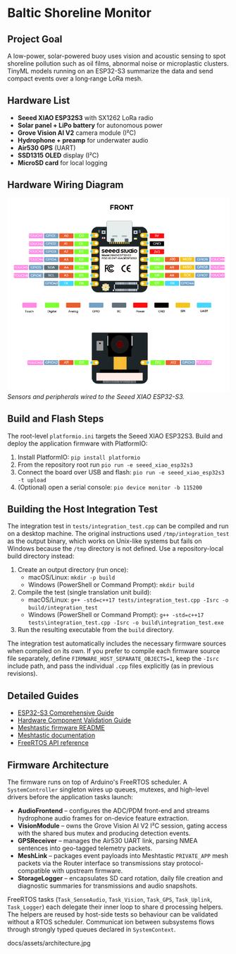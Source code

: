 # Baltic Shoreline Monitor

## Project Goal
A low-power, solar-powered buoy uses vision and acoustic sensing to spot shoreline pollution such as oil films, abnormal noise or microplastic clusters. TinyML models running on an ESP32-S3 summarize the data and send compact events over a long‑range LoRa mesh.

## Hardware List
- **Seeed XIAO ESP32S3** with SX1262 LoRa radio
- **Solar panel + LiPo battery** for autonomous power
- **Grove Vision AI V2** camera module (I²C)
- **Hydrophone + preamp** for underwater audio
- **Air530 GPS** (UART)
- **SSD1315 OLED** display (I²C)
- **MicroSD card** for local logging

## Hardware Wiring Diagram
![Wiring diagram showing sensor and radio connections](docs/assets/architecture.jpg)
*Sensors and peripherals wired to the Seeed XIAO ESP32-S3.*

## Build and Flash Steps
The root-level `platformio.ini` targets the Seeed XIAO ESP32S3. Build and deploy the application firmware with PlatformIO:

1. Install PlatformIO: `pip install platformio`
2. From the repository root run `pio run -e seeed_xiao_esp32s3`
3. Connect the board over USB and flash: `pio run -e seeed_xiao_esp32s3 -t upload`
4. (Optional) open a serial console: `pio device monitor -b 115200`

## Building the Host Integration Test
The integration test in `tests/integration_test.cpp` can be compiled and run on a
desktop machine. The original instructions used `/tmp/integration_test` as the
output binary, which works on Unix-like systems but fails on Windows because the
`/tmp` directory is not defined. Use a repository-local build directory instead:

1. Create an output directory (run once):
   - macOS/Linux: `mkdir -p build`
   - Windows (PowerShell or Command Prompt): `mkdir build`
2. Compile the test (single translation unit build):
   - macOS/Linux: `g++ -std=c++17 tests/integration_test.cpp -Isrc -o build/integration_test`
   - Windows (PowerShell or Command Prompt): ``g++ -std=c++17 tests\integration_test.cpp -Isrc -o build\integration_test.exe``
3. Run the resulting executable from the `build` directory.

The integration test automatically includes the necessary firmware sources when
compiled on its own. If you prefer to compile each firmware source file
separately, define `FIRMWARE_HOST_SEPARATE_OBJECTS=1`, keep the `-Isrc` include
path, and pass the individual `.cpp` files explicitly (as in previous revisions).

## Detailed Guides
- [ESP32-S3 Comprehensive Guide](./ESP32-S3_Comprehensive_Guide.md)
- [Hardware Component Validation Guide](./docs/hardware_component_tests.md)
- [Meshtastic firmware README](./meshtastic-firmware-2.6.11.60ec05e/README.md)
- [Meshtastic documentation](https://meshtastic.org/docs/)
- [FreeRTOS API reference](https://freertos.org)

## Firmware Architecture
The firmware runs on top of Arduino's FreeRTOS scheduler. A `SystemController` singleton wires up queues, mutexes, and high-level drivers before the application tasks launch:

- **AudioFrontend** – configures the ADC/PDM front-end and streams hydrophone audio frames for on-device feature extraction.
- **VisionModule** – owns the Grove Vision AI V2 I²C session, gating access with the shared bus mutex and producing detection events.
- **GPSReceiver** – manages the Air530 UART link, parsing NMEA sentences into geo-tagged telemetry packets.
- **MeshLink** – packages event payloads into Meshtastic `PRIVATE_APP` mesh packets via the Router interface so transmissions stay protocol-compatible with upstream firmware.
- **StorageLogger** – encapsulates SD card rotation, daily file creation and diagnostic summaries for transmissions and audio snapshots.

FreeRTOS tasks (`Task_SenseAudio`, `Task_Vision`, `Task_GPS`, `Task_Uplink`, `Task_Logger`) each delegate their inner loop to share
d processing helpers. The helpers are reused by host-side tests so behaviour can be validated without a RTOS scheduler. Communicat
ion between subsystems flows through strongly typed queues declared in `SystemContext`.

docs/assets/architecture.jpg
